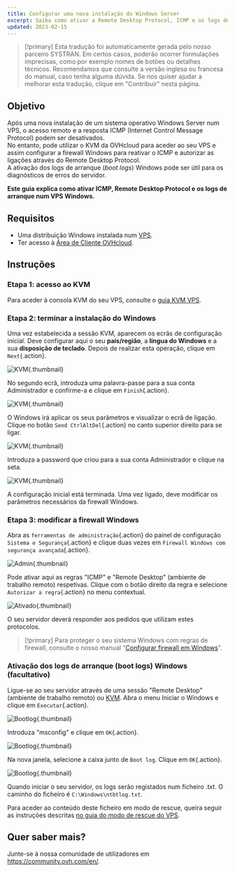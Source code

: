 ```yaml
---
title: Configurar uma nova instalação do Windows Server
excerpt: Saiba como ativar a Remote Desktop Protocol, ICMP e os logs de arranque
updated: 2023-02-15
---
```


> [!primary]
> Esta tradução foi automaticamente gerada pelo nosso parceiro SYSTRAN. Em certos casos, poderão ocorrer formulações imprecisas, como por exemplo nomes de botões ou detalhes técnicos. Recomendamos que consulte a versão inglesa ou francesa do manual, caso tenha alguma dúvida. Se nos quiser ajudar a melhorar esta tradução, clique em "Contribuir" nesta página.
>


## Objetivo

Após uma nova instalação de um sistema operativo Windows Server num VPS, o acesso remoto e a resposta ICMP (Internet Control Message Protocol) podem ser desativados.<br>
No entanto, pode utilizar o KVM da OVHcloud para aceder ao seu VPS e assim configurar a firewall Windows para reativar o ICMP e autorizar as ligações através do Remote Desktop Protocol.<br>
A ativação dos logs de arranque (*boot logs*) Windows pode ser útil para os diagnósticos de erros do servidor.

**Este guia explica como ativar ICMP, Remote Desktop Protocol e os logs de arranque num VPS Windows.**

## Requisitos

- Uma distribuição Windows instalada num [VPS](https://www.ovhcloud.com/pt/vps/).
- Ter acesso à [Área de Cliente OVHcloud](https://www.ovh.com/auth/?action=gotomanager&from=https://www.ovh.pt/&ovhSubsidiary=pt).

## Instruções

### Etapa 1: acesso ao KVM

Para aceder à consola KVM do seu VPS, consulte o [guia KVM VPS](/pages/bare_metal_cloud/virtual_private_servers/using_kvm_for_vps).

### Etapa 2: terminar a instalação do Windows

Uma vez estabelecida a sessão KVM, aparecem os ecrãs de configuração inicial. Deve configurar aqui o seu **país/região**, a **língua do Windows** e a sua **disposição de teclado**. Depois de realizar esta operação, clique em `Next`{.action}.

![KVM](images/setup-03.png){.thumbnail}

No segundo ecrã, introduza uma palavra-passe para a sua conta Administrador e confirme-a e clique em `Finish`{.action}.

![KVM](images/setup-04.png){.thumbnail}

O Windows irá aplicar os seus parâmetros e visualizar o ecrã de ligação. Clique no botão `Send CtrlAltDel`{.action} no canto superior direito para se ligar.

![KVM](images/setup-05.png){.thumbnail}

Introduza a password que criou para a sua conta Administrador e clique na seta.

![KVM](images/setup-06.png){.thumbnail}

A configuração inicial está terminada. Uma vez ligado, deve modificar os parâmetros necessários da firewall Windows.

### Etapa 3: modificar a firewall Windows

Abra as `ferramentas de administração`{.action} do painel de configuração `Sistema e Segurança`{.action} e clique duas vezes em `Firewall Windows com segurança avançada`{.action}.

![Admin](images/windows4.png){.thumbnail}

Pode ativar aqui as regras "ICMP" e "Remote Desktop" (ambiente de trabalho remoto) respetivas. Clique com o botão direito da regra e selecione `Autorizar a regra`{.action} no menu contextual.

![Ativado](images/windows5.png){.thumbnail}

O seu servidor deverá responder aos pedidos que utilizam estes protocolos.

> [!primary]
> Para proteger o seu sistema Windows com regras de firewall, consulte o nosso manual "[Configurar firewall em Windows](/pages/bare_metal_cloud/virtual_private_servers/activate-port-firewall-soft-win)".
>

### Ativação dos logs de arranque (boot logs) Windows (facultativo)

Ligue-se ao seu servidor através de uma sessão "Remote Desktop" (ambiente de trabalho remoto) ou [KVM](/pages/bare_metal_cloud/virtual_private_servers/using_kvm_for_vps). Abra o menu Iniciar o Windows e clique em `Executar`{.action}.

![Bootlog](images/windowsboot1.png){.thumbnail}

Introduza "msconfig" e clique em `OK`{.action}.

![Bootlog](images/windowsboot2.png){.thumbnail}

Na nova janela, selecione a caixa junto de `Boot log`. Clique em `OK`{.action}.

![Bootlog](images/windowsboot3.png){.thumbnail}

Quando iniciar o seu servidor, os logs serão registados num ficheiro .txt. O caminho do ficheiro é `C:\Windows\ntbtlog.txt`.

Para aceder ao conteúdo deste ficheiro em modo de rescue, queira seguir as instruções descritas [no guia do modo de rescue do VPS](/pages/bare_metal_cloud/virtual_private_servers/rescue).

## Quer saber mais?

Junte-se à nossa comunidade de utilizadores em <https://community.ovh.com/en/>.